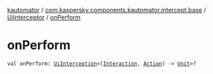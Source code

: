 [kautomator](../../index.md) / [com.kaspersky.components.kautomator.intercept.base](../index.md) / [UiInterceptor](index.md) / [onPerform](./on-perform.md)

# onPerform

`val onPerform: `[`UiInterception`](../-ui-interception/index.md)`<(`[`Interaction`](index.md#Interaction)`, `[`Action`](index.md#Action)`) -> `[`Unit`](https://kotlinlang.org/api/latest/jvm/stdlib/kotlin/-unit/index.html)`>?`